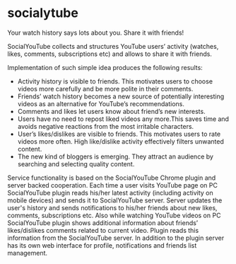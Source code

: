# socialytube
Your watch history says lots about you. Share it with friends!

SocialYouTube collects and structures YouTube users’ activity (watches, likes, comments, subscriptions etc) and allows to share it with friends.

Implementation of such simple idea produces the following results:
- Activity history is visible to friends. This motivates users to choose videos more carefully and be more polite in their comments.
- Friends’ watch history becomes a new source of potentially interesting videos as an alternative for YouTube’s recommendations.
- Comments and likes let users know about friend’s new interests.
- Users have no need to repost liked videos any more.This saves time and avoids negative reactions from the most irritable characters.
- User’s likes/dislikes are visible to friends. This motivates users to rate videos more often. High like/dislike activity effectively filters unwanted content.
- The new kind of bloggers is emerging. They attract an audience by searching and selecting quality content.

Service functionality is based on the SocialYouTube Chrome plugin and server backed cooperation.
Each time a user visits YouTube page on PC SocialYouTube plugin reads his/her latest activity (including activity on mobile devices) and sends it to SocialYouTube server. Server updates the user's history and sends notifications to his/her friends about new likes, comments, subscriptions etc. Also while watching YouTube videos on PC SocialYouTube plugin shows additional information about friends’ likes/dislikes comments related to current video. Plugin reads this information from the SocialYouTube server. In addition to the plugin server has its own web interface for profile, notifications and friends list management.
